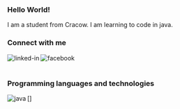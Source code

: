 ### Hello World! 
I am a student from Cracow. I am learning to code in java.
<br>
### Connect with me<br>
[<img align="left" alt="linked-in" src="https://img.shields.io/badge/linkedin-%230077B5.svg?&style=for-the-badge&logo=linkedin&logoColor=white" />](https://pl.linkedin.com/in/aneta-zakrzewska-kruk-7128b81a4)[<img align="left" alt="facebook" src="https://img.shields.io/badge/facebook-%231877F2.svg?&style=for-the-badge&logo=facebook&logoColor=white" />](https://www.facebook.com/aneta.zaak/)<br>
<br>
### Programming languages and technologies
[<img align="left" alt="java" src="https://img.shields.io/badge/-java-orange" />]<br>
<br>
